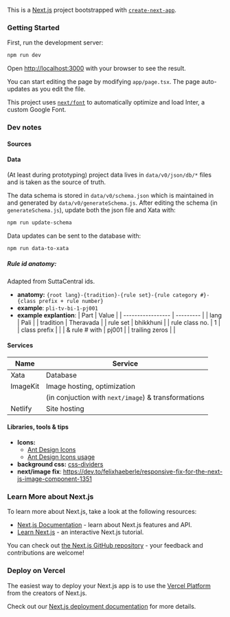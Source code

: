 This is a [Next.js](https://nextjs.org/) project bootstrapped with [`create-next-app`](https://github.com/vercel/next.js/tree/canary/packages/create-next-app).

### Getting Started

First, run the development server:

```bash
npm run dev
```

Open [http://localhost:3000](http://localhost:3000) with your browser to see the result.

You can start editing the page by modifying `app/page.tsx`. The page auto-updates as you edit the file.

This project uses [`next/font`](https://nextjs.org/docs/basic-features/font-optimization) to automatically optimize and load Inter, a custom Google Font.

### Dev notes

#### Sources

#### Data

(At least during prototyping) project data lives in `data/v0/json/db/*` files and is taken as the source of truth.

The data schema is stored in `data/v0/schema.json` which is maintained in and generated by `data/v0/generateSchema.js`. After editing the schema (in `generateSchema.js`), update both the json file and Xata with:

```sh
npm run update-schema
```

Data updates can be sent to the database with:

```sh
npm run data-to-xata
```

##### Rule id anatomy:

Adapted from SuttaCentral ids.

- **anatomy:**
  `{root lang}-{tradition}-{rule set}-{rule category #}-{class prefix + rule number}`
- **example**: `pli-tv-bi-1-pj001`
- **example explantion**:
  | Part | Value |
  | ----------------- | --------- |
  | lang | Pali |
  | tradition | Theravada |
  | rule set | bhikkhuni |
  | rule class no. | 1 |
  | class prefix | |
  | & rule # with | pj001 |
  | trailing zeros | |

#### Services

| Name     | Service                                             |
| -------- | --------------------------------------------------- |
| Xata     | Database                                            |
| ImageKit | Image hosting, optimization                         |
|          | (in conjuction with `next/image`) & transformations |
| Netlify  | Site hosting                                        |

#### Libraries, tools & tips

- **Icons:**
  - [Ant Design Icons](https://ant.design/components/icon)
  - [Ant Design Icons usage](https://www.kindacode.com/article/how-to-use-ant-design-icons-with-react-js/)
- **background css:** [css-dividers](https://devsnap.me/css-dividers)
- **next/image fix**: https://dev.to/felixhaeberle/responsive-fix-for-the-next-js-image-component-1351

### Learn More about Next.js

To learn more about Next.js, take a look at the following resources:

- [Next.js Documentation](https://nextjs.org/docs) - learn about Next.js features and API.
- [Learn Next.js](https://nextjs.org/learn) - an interactive Next.js tutorial.

You can check out [the Next.js GitHub repository](https://github.com/vercel/next.js/) - your feedback and contributions are welcome!

### Deploy on Vercel

The easiest way to deploy your Next.js app is to use the [Vercel Platform](https://vercel.com/new?utm_medium=default-template&filter=next.js&utm_source=create-next-app&utm_campaign=create-next-app-readme) from the creators of Next.js.

Check out our [Next.js deployment documentation](https://nextjs.org/docs/deployment) for more details.

